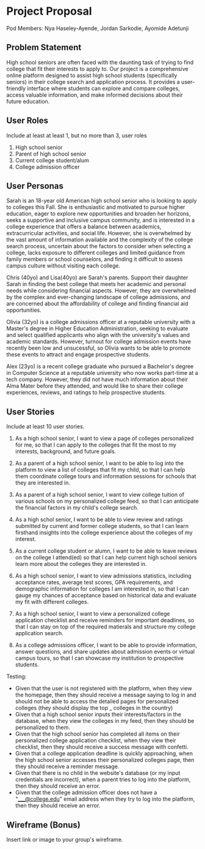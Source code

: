 # Project Proposal

Pod Members: Nya Haseley-Ayende, Jordan Sarkodie, Ayomide Adetunji

## Problem Statement

High school seniors are often faced with the daunting task of trying to find college that fit their interests to apply to. Our project is a comprehensive online platform designed to assist high school students (specifically seniors) in their college search and application process. It provides a user-friendly interface where students can explore and compare colleges, access valuable information, and make informed decisions about their future education.

## User Roles

Include at least at least 1, but no more than 3, user roles
1. High school senior
2. Parent of high school senior
3. Current college student/alum
4. College admission officer

## User Personas
Sarah is an 18-year old American high school senior who is looking to apply to colleges this Fall. She is enthusiastic and motivated to pursue higher education, eager to explore new opportunities and broaden her horizons, seeks a supportive and inclusive campus community, and is interested in a college experience that offers a balance between academics, extracurricular activities, and social life. However, she is overwhelmed by the vast amount of information available and the complexity of the college search process, uncertain about the factors to consider when selecting a college, lacks exposure to different colleges and limited guidance from family members or school counselors, and finding it difficult to assess campus culture without visiting each college.

Chris (40yo) and Lisa(40yo) are Sarah's parents. Support their daughter Sarah in finding the best college that meets her academic and personal needs while considering financial aspects. However, they are overwhelmed by the complex and ever-changing landscape of college admissions, and are concerned about the affordability of college and finding financial aid opportunities.

Olivia (32yo) is a college admissions officer at a reputable university with a Master's degree in Higher Education Administration, seeking to evaluate and select qualified applicants who align with the university's values and academic standards. However, turnout for college admission events have recently been low and unsucessful, so Olivia wants to be able to promote these events to attract and engage prospective students.

Alex (23yo) is a recent college graduate who pursued a Bachelor's degree in Computer Science at a reputable university who now works part-time at a tech company. However, they did not have much information about their Alma Mater before they attended, and would like to share their college experiences, reviews, and ratings to help prospective students.

 
## User Stories

Include at least 10 user stories.
1. As a high school senior, I want to view a page of colleges personalized for me, so that I can apply to the colleges that fit the most to my interests, background, and future goals.

2. As a parent of a high school senior, I want to be able to log into the platform to view a list of colleges that fit my child, so that I can help them coordinate college tours and information sessions for schools that they are interested in.

3. As a parent of a high school senior, I want to view college tuition of various schools on my personalized college feed, so that I can anticipate the financial factors in my child's college search.

4. As a high schol senior, I want to be able to view review and ratings submitted by current and former college students, so that I can learn firsthand insights into the college experience about the colleges of my interest.

5. As a current college student or alumn, I want to be able to leave reviews on the college I attend(ed) so that I can help current high school seniors learn more about the colleges they are interested in.

6. As a high school senior, I want to view admissions statistics, including acceptance rates, average test scores, GPA requirements, and demographic information for colleges I am interested in, so that I can gauge my chances of acceptance based on historical data and evaluate my fit with different colleges.

7. As a high school senior, I want to view a personalized college application checklist and receive reminders for important deadlines, so that I can stay on top of the required matierals and structure my college application search.

8. As a college admissions officer, I want to be able to provide information, answer questions, and share updates about admission events or virtual campus tours, so that I can showcase my institution to prospective students.



Testing:
- Given that the user is not registered with the platform, when they view the homepage, then they should receive a message saying to log in and should not be able to access the detailed pages for personalized colleges (they should display the top _ colleges in the country)
- Given that a high school senior inputs their interests/factors in the database, when they view the colleges in my feed, then they should be personalized to them.
- Given that the high school senior has completed all items on their personalized college application checklist, when they view their checklist, then they should receive a success message with confetti.
- Given that a college application deadline is quickly approaching, when the high school senior accesses their personalized colleges page, then they should receive a reminder message.
- Given that there is no child in the website's database (or my input credentials are incorrect), when a parent tries to log into the platform, then they should receive an error.
- Given that the college admission officer does not have a "___@college.edu" email address when they try to log into the platform, then they should receive an error.

## Wireframe (Bonus)

Insert link or image to your group's wireframe. 

